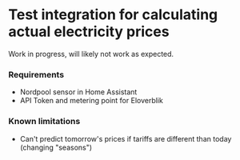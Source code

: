 # Test integration for calculating actual electricity prices

Work in progress, will likely not work as expected.

### Requirements
- Nordpool sensor in Home Assistant
- API Token and metering point for Eloverblik

### Known limitations
- Can't predict tomorrow's prices if tariffs are different than today (changing "seasons")

